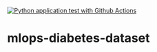 [![Python application test with Github Actions](https://github.com/shosseini811/mlops-diabetes-dataset/actions/workflows/CI.yml/badge.svg)](https://github.com/shosseini811/mlops-diabetes-dataset/actions/workflows/CI.yml)

# mlops-diabetes-dataset
